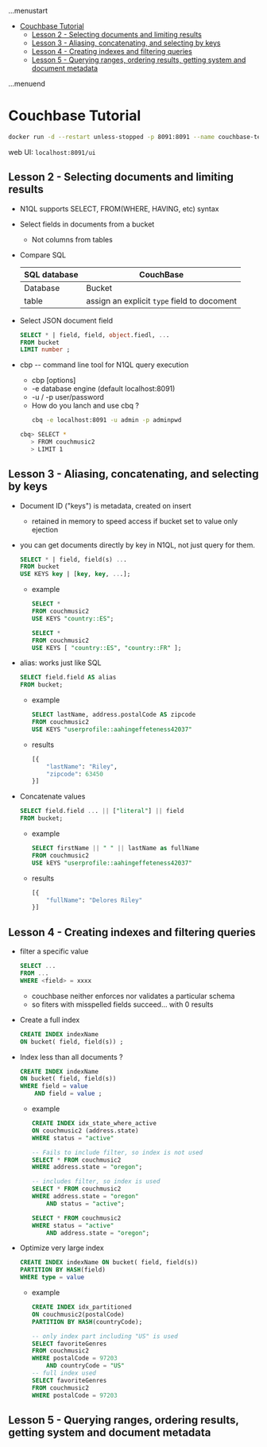 ...menustart

- [Couchbase Tutorial](#3eb97f32be818a28f194ca846f47512b)
    - [Lesson 2 - Selecting documents and limiting results](#8fedc2284cc9562cb80a6d3c1abcc474)
    - [Lesson 3 - Aliasing, concatenating, and selecting by keys](#8f19204e84ee82dbb7584082c49ac2f6)
    - [Lesson 4 - Creating indexes and filtering queries](#e543a9e40878149af2bc8d6534fde7f6)
    - [Lesson 5 - Querying ranges, ordering results, getting system and document metadata](#df21014d454827cb9a7533518fdbab62)

...menuend


<h2 id="3eb97f32be818a28f194ca846f47512b"></h2>


# Couchbase Tutorial

```bash
docker run -d --restart unless-stopped -p 8091:8091 --name couchbase-test couchbase
```

web UI: `localhost:8091/ui`


<h2 id="8fedc2284cc9562cb80a6d3c1abcc474"></h2>


## Lesson 2 - Selecting documents and limiting results

- N1QL supports SELECT, FROM(WHERE, HAVING, etc) syntax
- Select fields in documents from a bucket
    - Not columns from tables

- Compare SQL

    SQL database | CouchBase
    --- | ---
    Database | Bucket
    table |  assign an explicit `type` field to docoment


- Select JSON document field 
    ```sql
    SELECT * | field, field, object.fiedl, ...
    FROM bucket
    LIMIT number ;
    ```

- cbp -- command line tool for N1QL query execution
    - cbp [options]
    - -e  database engine (default localhost:8091)
    - -u / -p  user/password
    - How do you lanch and use cbq ?
        ```bash
        cbq -e localhost:8091 -u admin -p adminpwd
        ```
    ```bash
    cbq> SELECT *
       > FROM couchmusic2
       > LIMIT 1
    ```


<h2 id="8f19204e84ee82dbb7584082c49ac2f6"></h2>


## Lesson 3 - Aliasing, concatenating, and selecting by keys

- Document ID ("keys") is metadata, created on insert
    - retained in memory to speed access if bucket set to value only ejection
- you can get documents directly by key in N1QL, not just query for them.
    ```sql
    SELECT * | field, field(s) ...
    FROM bucket
    USE KEYS key | [key, key, ...];
    ```
    - example
        ```sql
        SELECT * 
        FROM couchmusic2
        USE KEYS "country::ES";
        ```
        ```sql
        SELECT * 
        FROM couchmusic2
        USE KEYS [ "country::ES", "country::FR" ];
        ```

- alias: works just like SQL
    ```sql
    SELECT field.field AS alias
    FROM bucket;
    ```
    - example
        ```sql
        SELECT lastName, address.postalCode AS zipcode
        FROM couchmusic2
        USE KEYS "userprofile::aahingeffeteness42037"
        ```
    - results
        ```python
        [{
            "lastName": "Riley",
            "zipcode": 63450
        }]
        ```
- Concatenate values
    ```sql
    SELECT field.field ... || ["literal"] || field
    FROM bucket;
    ```
    - example
        ```sql
        SELECT firstName || " " || lastName as fullName
        FROM couchmusic2
        USE kEYS "userprofile::aahingeffeteness42037"
        ```
    - results
        ```python
        [{
            "fullName": "Delores Riley"
        }]
        ```


<h2 id="e543a9e40878149af2bc8d6534fde7f6"></h2>


## Lesson 4 - Creating indexes and filtering queries

- filter a specific value
    ```sql
    SELECT ...
    FROM ...
    WHERE <field> = xxxx
    ```
    - couchbase neither enforces nor validates a particular schema
    - so fiters with misspelled fields succeed... with 0 results

- Create a full index
    ```sql
    CREATE INDEX indexName
    ON bucket( field, field(s)) ;
    ```
- Index less than all documents ?
    ```sql
    CREATE INDEX indexName
    ON bucket( field, field(s))
    WHERE field = value
        AND field = value ;
    ```
    - example
        ```sql
        CREATE INDEX idx_state_where_active
        ON couchmusic2 (address.state)
        WHERE status = "active"

        -- Fails to include filter, so index is not used
        SELECT * FROM couchmusic2
        WHERE address.state = "oregon";

        -- includes filter, so index is used
        SELECT * FROM couchmusic2 
        WHERE address.state = "oregon"
            AND status = "active";

        SELECT * FROM couchmusic2 
        WHERE status = "active"
            AND address.state = "oregon";
        ```
- Optimize very large index 
    ```sql
    CREATE INDEX indexName ON bucket( field, field(s)) 
    PARTITION BY HASH(field)
    WHERE type = value
    ```
    - example
        ```sql
        CREATE INDEX idx_partitioned
        ON couchmusic2(postalCode)
        PARTITION BY HASH(countryCode);

        -- only index part including "US" is used
        SELECT favoriteGenres
        FROM couchmusic2
        WHERE postalCode = 97203
            AND countryCode = "US"
        -- full index used
        SELECT favoriteGenres
        FROM couchmusic2
        WHERE postalCode = 97203
        ```


<h2 id="df21014d454827cb9a7533518fdbab62"></h2>


## Lesson 5 - Querying ranges, ordering results, getting system and document metadata


